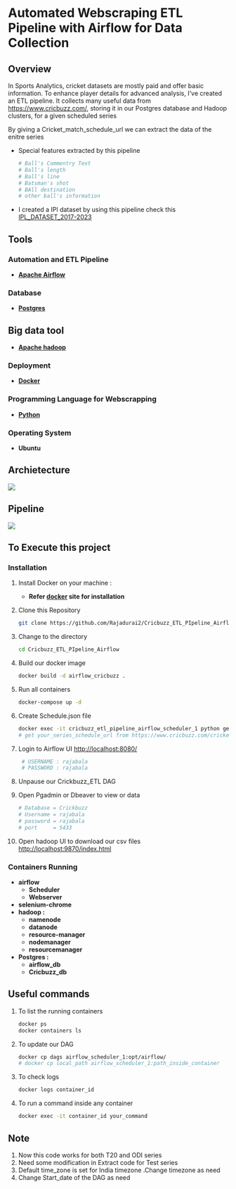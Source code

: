 # Automated Webscraping ETL Pipeline with Airflow for Data Collection

## Overview

In Sports Analytics, cricket datasets are mostly paid and offer basic information. To enhance player details for advanced analysis, I've created an ETL pipeline. It collects many useful data from https://www.cricbuzz.com/, storing it in our Postgres database and Hadoop clusters, for a given scheduled series

By giving a Cricket_match_schedule_url we can extract the data of the enitre series

- Special features extracted by this pipeline
   ```bash
   # Ball's Commentry Text
   # Ball's length
   # Ball's line
   # Batsman's shot
   # BAll destination
   # other ball's information
- I created a IPl dataset by using this pipeline check this [IPL_DATASET_2017-2023](https://github.com/Rajadurai2/IPL-Complete_Dataset) 
## Tools
### Automation and ETL Pipeline

- **[Apache Airflow](https://airflow.apache.org/docs/stable/start.html)**

### Database

- **[Postgres](https://www.postgresql.org/)**

## Big data tool

- **[Apache hadoop](https://hadoop.apache.org/)**

### Deployment

- **[Docker](https://www.docker.com/)**

### Programming Language for Webscrapping

- **[Python](https://www.python.org/)**

### Operating System

- **Ubuntu**

## Archietecture 

<img src="./assets/archetecture.png">

##  Pipeline

<img src="./assets/dag.png">


## To Execute this project 



### Installation

1. Install Docker on your machine :

   - **Refer [docker](https://docs.docker.com/get-docker/) site for installation**
2. Clone this Repository
   ```bash
   git clone https://github.com/Rajadurai2/Cricbuzz_ETL_PIpeline_Airflow.git
3. Change to the directory 
   ```bash
   cd Cricbuzz_ETL_PIpeline_Airflow
4. Build our docker image 
   ```bash
   docker build -d airflow_cricbuzz .
5. Run all containers 
   ```bash
   docker-compose up -d
6. Create Schedule.json file 
   ```bash
   docker exec -it cricbuzz_etl_pipeline_airflow_scheduler_1 python get_schedule.py your_series_schedule_url
   # get your_series_schedule_url from https://www.cricbuzz.com/cricket-schedule/series
7. Login to Airflow UI [http://localhost:8080/](http://localhost:8080/)
   ```bash
    # USERNAME : rajabala 
    # PASSWORD : rajabala
8. Unpause our Crickbuzz_ETL DAG

9. Open Pgadmin or Dbeaver to view or data 
   ```bash
   # Database = Crickbuzz
   # Username = rajabala
   # password = rajabala
   # port     = 5433
10. Open hadoop UI to download our csv files [http://localhost:9870/index.html](http://localhost:9870/index.html)

### Containers Running 

- **airflow** 
   - **Scheduler**
   - **Webserver**
- **selenium-chrome**  
- **hadoop :**  
   - **namenode**  
   - **datanode**  
   - **resource-manager**  
   - **nodemanager**  
    - **resourcemanager** 
- **Postgres :** 
   - **airflow_db**
   - **Cricbuzz_db**

## Useful commands
1. To list the running containers
   ```bash
   docker ps
   docker containers ls
2. To update our DAG 
   ```bash
   docker cp dags airflow_scheduler_1:opt/airflow/ 
   # docker cp local_path airflow_scheduler_1:path_inside_container
3. To check logs
   ```bash
   docker logs container_id
4. To run a command inside any container
   ```bash
   docker exec -it container_id your_command

## Note
1. Now this code works for both T20 and ODI series  
2. Need some modification in Extract code for Test series
3. Default time_zone is set for India timezone .Change timezone as need
4. Change Start_date of the DAG as need